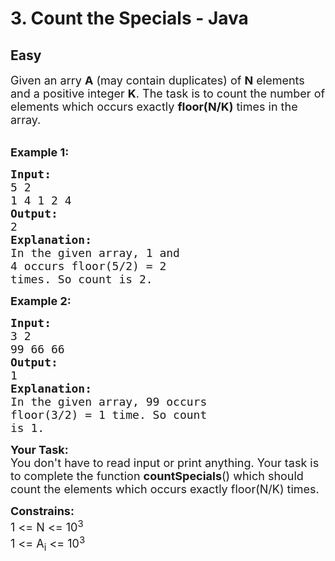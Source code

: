 # 3. Count the Specials - Java
## Easy 
<div class="problem-statement">
                <p></p><p><span style="font-size:18px">Given an arry <strong>A</strong> (may contain duplicates) of <strong>N</strong> elements and a positive integer <strong>K</strong>. The task is to count the number of elements which occurs exactly <strong>floor(N/K)</strong> times in the array.</span><br>
&nbsp;</p>

<p><strong><span style="font-size:18px">Example 1:</span></strong></p>

<pre><span style="font-size:18px"><strong>Input:</strong>
5 2
1 4 1 2 4</span>
<span style="font-size:18px"><strong>Output:</strong>
2</span>
<span style="font-size:18px"><strong>Explanation:
</strong>In the given array, 1 and 
4 occurs floor(5/2) = 2 
times. So count is 2.</span></pre>

<p><strong><span style="font-size:18px">Example 2:</span></strong></p>

<pre><span style="font-size:18px"><strong>Input:</strong>
3 2
99 66 66 </span>
<span style="font-size:18px"><strong>Output:</strong>
1</span>
<span style="font-size:18px"><strong>Explanation:
</strong>In the given array, 99 occurs 
floor(3/2) = 1 time. So count 
is 1.</span></pre>

<p><span style="font-size:18px"><strong>Your Task:</strong><br>
You don't have to read input or print anything. Your task is to complete the function <strong>countSpecials</strong>() which should count the elements which occurs exactly floor(N/K) times.</span></p>

<p><span style="font-size:18px"><strong>Constrains:</strong><br>
1 &lt;= N &lt;= 10<sup>3</sup><br>
1 &lt;= A<sub>i</sub> &lt;= 10<sup>3</sup></span></p>

<p>&nbsp;</p>
 <p></p>
            </div>